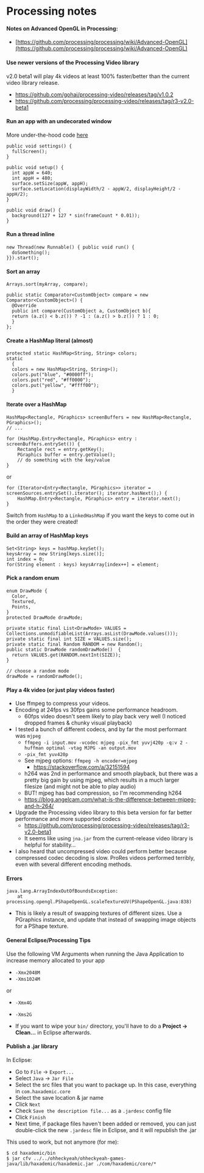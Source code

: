 # Processing notes

#### Notes on Advanced OpenGL in Processing:

* [https://github.com/processing/processing/wiki/Advanced-OpenGL](https://github.com/processing/processing/wiki/Advanced-OpenGL)

#### Use newer versions of the Processing Video library

v2.0 beta1 will play 4k videos at least 100% faster/better than the current video library release.

* https://github.com/gohai/processing-video/releases/tag/v1.0.2
* https://github.com/processing/processing-video/releases/tag/r3-v2.0-beta1

#### Run an app with an undecorated window

More under-the-hood code [here](https://github.com/praxis-live/praxis/blob/master/praxis.video.pgl/src/net/neilcsmith/praxis/video/pgl/PGLPlayer.java#L251)

```
public void settings() {
  fullScreen();
}

public void setup() {
  int appW = 640;
  int appH = 480;
  surface.setSize(appW, appH);
  surface.setLocation(displayWidth/2 - appW/2, displayHeight/2 - appH/2);
}

public void draw() {
  background(127 + 127 * sin(frameCount * 0.01));
}
```

#### Run a thread inline

```
new Thread(new Runnable() { public void run() {
  doSomething();
}}).start();

```

#### Sort an array

```
Arrays.sort(myArray, compare);

public static Comparator<CustomObject> compare = new Comparator<CustomObject>() {
  @Override
  public int compare(CustomObject a, CustomObject b){
  return (a.z() < b.z()) ? -1 : (a.z() > b.z()) ? 1 : 0;
  }
};
```

#### Create a HashMap literal (almost)

```
protected static HashMap<String, String> colors;
static
  {
  colors = new HashMap<String, String>();
  colors.put("blue", "#0000ff");
  colors.put("red", "#ff0000");
  colors.put("yellow", "#ffff00");
  }
```

#### Iterate over a HashMap

```
HashMap<Rectangle, PGraphics> screenBuffers = new HashMap<Rectangle, PGraphics>();
// ...

for (HashMap.Entry<Rectangle, PGraphics> entry : screenBuffers.entrySet()) {
	Rectangle rect = entry.getKey();
	PGraphics buffer = entry.getValue();
	// do something with the key/value
}
```

or

```
for (Iterator<Entry<Rectangle, PGraphics>> iterator = screenSources.entrySet().iterator(); iterator.hasNext();) {
	HashMap.Entry<Rectangle, PGraphics> entry = iterator.next();
}
```

Switch from `HashMap` to a `LinkedHashMap` if you want the keys to come out in the order they were created!

#### Build an array of HashMap keys

```
Set<String> keys = hashMap.keySet();
keysArray = new String[keys.size()];
int index = 0;
for(String element : keys) keysArray[index++] = element;
```

#### Pick a random enum

```
enum DrawMode {
  Color,
  Textured,
  Points,
}
protected DrawMode drawMode;

private static final List<DrawMode> VALUES = Collections.unmodifiableList(Arrays.asList(DrawMode.values()));
private static final int SIZE = VALUES.size();
private static final Random RANDOM = new Random();
public static DrawMode randomDrawMode()  {
  return VALUES.get(RANDOM.nextInt(SIZE));
}

// choose a random mode
drawMode = randomDrawMode();
```

#### Play a 4k video (or just play videos faster)

* Use ffmpeg to compress your videos.
* Encoding at 24fps vs 30fps gains some performance headroom.
	* 60fps video doesn't seem likely to play back very well (I noticed dropped frames & chunky visual playback)
* I tested a bunch of different codecs, and by far the most performant was `mjpeg`
	* `ffmpeg -i input.mov -vcodec mjpeg -pix_fmt yuvj420p -q:v 2 -huffman optimal -vtag MJPG -an output.mov`
	* `-pix_fmt yuv420p`
	* See mjpeg options: `ffmpeg -h encoder=mjpeg`
		* https://stackoverflow.com/a/32151594
	* h264 was 2nd in performance and smooth playback, but there was a pretty big gain by using mjpeg, which results in a much larger filesize (and might not be able to play audio)
	* BUT! mjpeg has bad compression, so I'm recommending h264
	* https://blog.angelcam.com/what-is-the-difference-between-mjpeg-and-h-264/
* Upgrade the Processing video library to this beta version for far better performance and more supported codecs
	* https://github.com/processing/processing-video/releases/tag/r3-v2.0-beta1
	* It seems like using `jna.jar` from the current-release video library is helpful for stability...
* I also heard that uncompressed video could perform better because compressed codec decoding is slow. ProRes videos performed terribly, even with several different encoding methods.

#### Errors

```
java.lang.ArrayIndexOutOfBoundsException:
	at processing.opengl.PShapeOpenGL.scaleTextureUV(PShapeOpenGL.java:838)
```

* This is likely a result of swapping textures of different sizes. Use a PGraphics instance, and update that instead of swapping image objects for a PShape texture.

#### General Eclipse/Processing Tips

Use the following VM Arguments when running the Java Application to increase memory allocated to your app

* `-Xmx2048M`
* `-Xms1024M`

or

* `-Xmx4G`
* `-Xms2G`

* If you want to wipe your `bin/` directory, you'll have to do a **Project -> Clean…** in Eclipse afterwards.

#### Publish a .jar library

In Eclipse:

* Go to `File` -> `Export...`
* Select `Java` -> `Jar File`
* Select the src files that you want to package up. In this case, everything in `com.haxademic.core`
* Select the save location & jar name
* Click `Next`
* Check `Save the description file...` as a `.jardesc` config file
* Click `Finish`
* Next time, if package files haven't been added or removed, you can just double-click the new `.jardesc` file in Eclipse, and it will republish the .jar

This used to work, but not anymore (for me):

```
$ cd haxademic/bin
$ jar cfv ../../ohheckyeah/ohheckyeah-games-java/lib/haxademic/haxademic.jar ./com/haxademic/core/*
```
